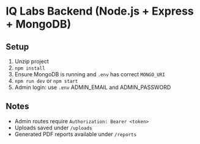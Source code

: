 # IQ Labs Backend (Node.js + Express + MongoDB)

## Setup
1. Unzip project
2. `npm install`
3. Ensure MongoDB is running and `.env` has correct `MONGO_URI`
4. `npm run dev` or `npm start`
5. Admin login: use `.env` ADMIN_EMAIL and ADMIN_PASSWORD

## Notes
- Admin routes require `Authorization: Bearer <token>`
- Uploads saved under `/uploads`
- Generated PDF reports available under `/reports`
